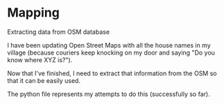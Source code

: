 # Mapping
Extracting data from OSM database

I have been updating Open Street Maps with all the house names in my village (because couriers keep knocking on my door and saying "Do you know where XYZ is?").

Now that I've finished, I need to extract that information from the OSM so that it can be easily used.

The python file represents my attempts to do this (successfully so far).
